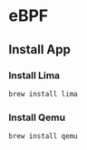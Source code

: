 # eBPF

## Install App

### Install Lima

```cmd
brew install lima
```

### Install Qemu

```cmd
brew install qemu
```
